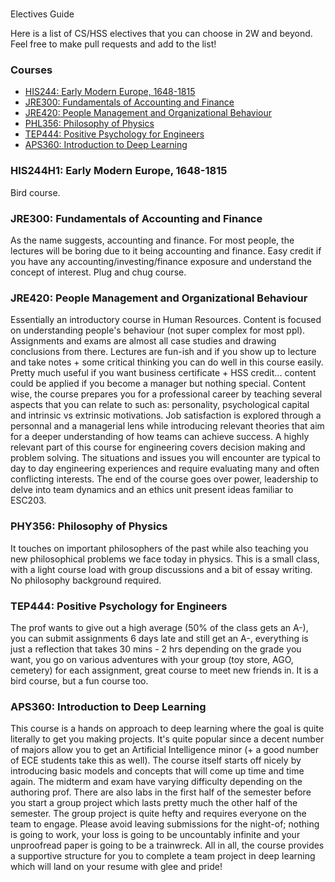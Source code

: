 #
Electives Guide

Here is a list of CS/HSS electives that you can choose in 2W and beyond. Feel free to make pull requests and add to the list!

### Courses

- [HIS244: Early Modern Europe, 1648-1815](his244:-early-modern-europe,-1648-1815)
- [JRE300: Fundamentals of Accounting and Finance](jre300:-fundamentals-of-accounting-and-finance)
- [JRE420: People Management and Organizational Behaviour](#jre420:-people-management-and-organizational-behaviour)
- [PHL356: Philosophy of Physics](#phl356:-philosophy-of-physics)
- [TEP444: Positive Psychology for Engineers](#tep444:-positive-psychology-for-engineers)
- [APS360: Introduction to Deep Learning](#aps360:-introduction-to-deep-learning)

### HIS244H1: Early Modern Europe, 1648-1815

Bird course.

### JRE300: Fundamentals of Accounting and Finance

As the name suggests, accounting and finance. For most people, the lectures will be boring due to it being accounting and finance. Easy credit if you have any accounting/investing/finance exposure and understand the concept of interest. Plug and chug course.

### JRE420: People Management and Organizational Behaviour

Essentially an introductory course in Human Resources. Content is focused on understanding people's behaviour (not super complex for most ppl). Assignments and exams are almost all case studies and drawing conclusions from there. Lectures are fun-ish and if you show up to lecture and take notes + some critical thinking you can do well in this course easily. Pretty much useful if you want business certificate + HSS credit... content could be applied if you become a manager but nothing special. Content wise, the course prepares you for a professional career by teaching several aspects that you can relate to such as: personality, psychological capital and intrinsic vs extrinsic motivations. Job satisfaction is explored through a personnal and a managerial lens while introducing relevant theories that aim for a deeper understanding of how teams can achieve success. A highly relevant part of this course for engineering covers decision making and problem solving. The situations and issues you will encounter are typical to day to day engineering experiences and require evaluating many and often conflicting interests. The end of the course goes over power, leadership to delve into team dynamics and an ethics unit present ideas familiar to ESC203.

### PHY356: Philosophy of Physics

It touches on important philosophers of the past while also teaching you new philosophical problems we face today in physics. This is a small class, with a light course load with group discussions and a bit of essay writing. No philosophy background required.

### TEP444: Positive Psychology for Engineers

The prof wants to give out a high average (50% of the class gets an A-), you can submit assignments 6 days late and still get an A-, everything is just a reflection that takes 30 mins - 2 hrs depending on the grade you want, you go on various adventures with your group (toy store, AGO, cemetery) for each assignment, great course to meet new friends in. It is a bird course, but a fun course too.

### APS360: Introduction to Deep Learning

This course is a hands on approach to deep learning where the goal is quite literally to get you making projects. It's quite popular since a decent number of majors allow you to get an Artificial Intelligence minor (+ a good number of ECE students take this as well). The course itself starts off nicely by introducing basic models and concepts that will come up time and time again. The midterm and exam have varying difficulty depending on the authoring prof. There are also labs in the first half of the semester before you start a group project which lasts pretty much the other half of the semester. The group project is quite hefty and requires everyone on the team to engage. Please avoid leaving submissions for the night-of; nothing is going to work, your loss is going to be uncountably infinite and your unproofread paper is going to be a trainwreck. All in all, the course provides a supportive structure for you to complete a team project in deep learning which will land on your resume with glee and pride!
